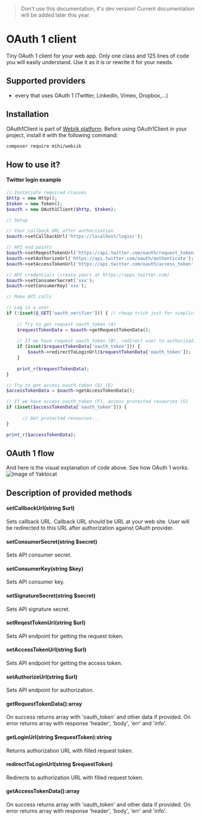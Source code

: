 > Don't use this documentation, it's dev version! Current documentation will be added later this year.

# OAuth 1 client
Tiny OAuth 1 client for your web app. Only one class and 125 lines of code you will easily understand. Use it as it is or rewrite it for your needs.

## Supported providers
- every that uses OAuth 1 (Twitter, LinkedIn, Vimeo, Dropbox,...)  

## Installation
OAuth1Client is part of [Webiik platform](readme.md). Before using OAuth1Client in your project, install it with the following command:
```bash
composer require mihi/webiik
```

## How to use it?

#### Twitter login example
```php
// Instatiate required classes
$http = new Http();
$token = new Token();
$oauth = new OAuth1Client($http, $token);

// Setup

// Your callback URL after authorization
$oauth->setCallbackUrl('https://localhost/login/');

// API end points
$oauth->setReqestTokenUrl('https://api.twitter.com/oauth/request_token');
$oauth->setAuthorizeUrl('https://api.twitter.com/oauth/authenticate');
$oauth->setAccessTokenUrl('https://api.twitter.com/oauth/access_token');

// API credentials (create yours at https://apps.twitter.com)
$oauth->setConsumerSecret('xxx');
$oauth->setConsumerKey('xxx');

// Make API calls

// Log in a user
if (!isset($_GET['oauth_verifier'])) { // cheap trick just for simplicity, you should do this better;)
    
    // Try to get request oauth_token (A)
    $requestTokenData = $oauth->getRequestTokenData();
    
    // If we have request oauth_token (B), redirect user to authorization page (C)
    if (isset($requestTokenData['oauth_token'])) {
        $oauth->redirectToLoginUrl($requestTokenData['oauth_token']);
    }
    
    print_r($requestTokenData);
}

// Try to get access oauth_token (D) (E)
$accessTokenData = $oauth->getAccessTokenData();

// If we have access oauth_token (F), access protected resources (G)
if (isset($accessTokenData['oauth_token'])) {
      
      // Get protected resources...
}

print_r($accessTokenData);
```

## OAuth 1 flow
And here is the visual explanation of code above. See how OAuth 1 works.
![Image of Yaktocat](https://oauth.net/core/diagram.png)
    
## Description of provided methods

#### setCallbackUrl(string $url)
Sets callback URL. Callback URL should be URL at your web site. User will be redirected to this URL after authorization against OAuth provider.

#### setConsumerSecret(string $secret)
Sets API consumer secret.

#### setConsumerKey(string $key)
Sets API consumer key.

#### setSignatureSecret(string $secret)
Sets API signature secret.

#### setReqestTokenUrl(string $url)
Sets API endpoint for getting the request token.

#### setAccessTokenUrl(string $url)
Sets API endpoint for getting the access token.

#### setAuthorizeUrl(string $url)
Sets API endpoint for authorization.

#### getRequestTokenData():array
On success returns array with 'oauth_token' and other data if provided. On error returns array with response 'header', 'body', 'err' and 'info'.

#### getLoginUrl(string $requestToken):string
Returns authorization URL with filled request token.

#### redirectToLoginUrl(string $requestToken)
Redirects to authorization URL with filled request token.

#### getAccessTokenData():array
On success returns array with 'oauth_token' and other data if provided. On error returns array with response 'header', 'body', 'err' and 'info'.
